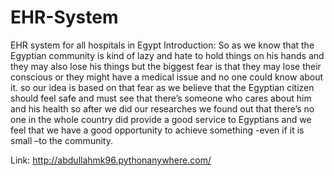 # EHR-System

EHR system for all hospitals in Egypt Introduction: So as we know that the Egyptian community is kind of lazy and hate to hold things on his hands and they may also lose his things but the biggest fear is that they may lose their conscious or they might have a medical issue and no one could know about it. so our idea is based on that fear as we believe that the Egyptian citizen should feel safe and must see that there’s someone who cares about him and his health so after we did our researches we found out that there’s no one in the whole country did provide a good service to Egyptians and we feel that we have a good opportunity to achieve something -even if it is small –to the community.

Link: http://abdullahmk96.pythonanywhere.com/
